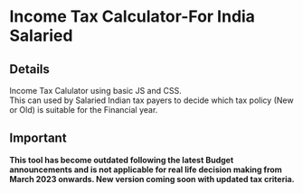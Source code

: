 # Income Tax Calculator-For India Salaried 

## Details
<p>Income Tax Calulator using basic JS and CSS.</br>
This can used by Salaried Indian tax payers to decide which tax policy (New or Old) is suitable for the Financial year.</p>

## Important
**This tool has become outdated following the latest Budget announcements and is not applicable for real life decision making from March 2023 onwards. New version coming soon with updated tax criteria.**
